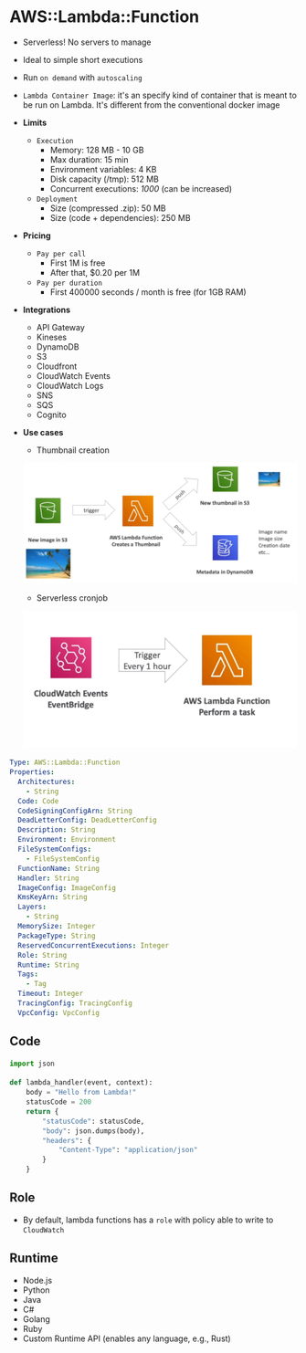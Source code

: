 # AWS::Lambda::Function

- Serverless! No servers to manage
- Ideal to simple short executions
- Run `on demand` with `autoscaling`
- `Lambda Container Image`: it's an specify kind of container that is meant to be run on Lambda. It's different from the conventional docker image

- **Limits**

  - `Execution`
    - Memory: 128 MB - 10 GB
    - Max duration: 15 min
    - Environment variables: 4 KB
    - Disk capacity (/tmp): 512 MB
    - Concurrent executions: _1000_ (can be increased)
  - `Deployment`
    - Size (compressed .zip): 50 MB
    - Size (code + dependencies): 250 MB

- **Pricing**

  - `Pay per call`
    - First 1M is free
    - After that, $0.20 per 1M
  - `Pay per duration`
    - First 400000 seconds / month is free (for 1GB RAM)

- **Integrations**

  - API Gateway
  - Kineses
  - DynamoDB
  - S3
  - Cloudfront
  - CloudWatch Events
  - CloudWatch Logs
  - SNS
  - SQS
  - Cognito

- **Use cases**

  - Thumbnail creation

  ![Thumbnail Creation](../../../images/lambda-thumbnail.png)

  - Serverless cronjob

  ![Cronjob](../../../images/lambda-cronjob.png)

```yaml
Type: AWS::Lambda::Function
Properties:
  Architectures:
    - String
  Code: Code
  CodeSigningConfigArn: String
  DeadLetterConfig: DeadLetterConfig
  Description: String
  Environment: Environment
  FileSystemConfigs:
    - FileSystemConfig
  FunctionName: String
  Handler: String
  ImageConfig: ImageConfig
  KmsKeyArn: String
  Layers:
    - String
  MemorySize: Integer
  PackageType: String
  ReservedConcurrentExecutions: Integer
  Role: String
  Runtime: String
  Tags:
    - Tag
  Timeout: Integer
  TracingConfig: TracingConfig
  VpcConfig: VpcConfig
```

## Code

```python
import json

def lambda_handler(event, context):
    body = "Hello from Lambda!"
    statusCode = 200
    return {
        "statusCode": statusCode,
        "body": json.dumps(body),
        "headers": {
            "Content-Type": "application/json"
        }
    }
```

## Role

- By default, lambda functions has a `role` with policy able to write to `CloudWatch`

## Runtime

- Node.js
- Python
- Java
- C#
- Golang
- Ruby
- Custom Runtime API (enables any language, e.g., Rust)
